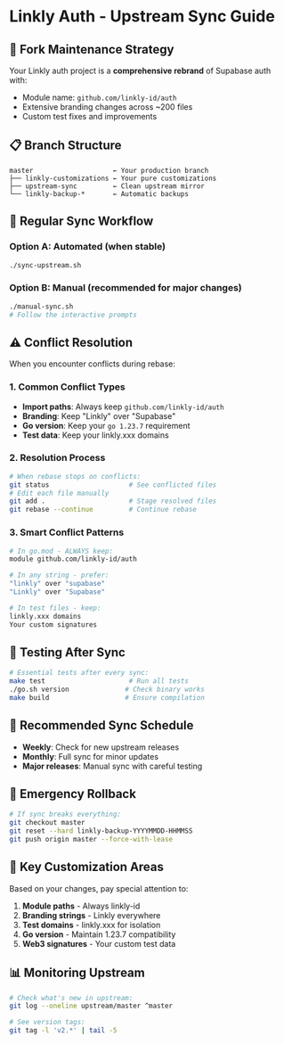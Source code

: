 # Linkly Auth - Upstream Sync Guide

## 🎯 Fork Maintenance Strategy

Your Linkly auth project is a **comprehensive rebrand** of Supabase auth with:
- Module name: `github.com/linkly-id/auth` 
- Extensive branding changes across ~200 files
- Custom test fixes and improvements

## 📋 Branch Structure

```
master                    ← Your production branch
├── linkly-customizations ← Your pure customizations  
├── upstream-sync         ← Clean upstream mirror
└── linkly-backup-*       ← Automatic backups
```

## 🔄 Regular Sync Workflow

### Option A: Automated (when stable)
```bash
./sync-upstream.sh
```

### Option B: Manual (recommended for major changes)
```bash
./manual-sync.sh
# Follow the interactive prompts
```

## ⚠️ Conflict Resolution

When you encounter conflicts during rebase:

### 1. Common Conflict Types
- **Import paths**: Always keep `github.com/linkly-id/auth`
- **Branding**: Keep "Linkly" over "Supabase"  
- **Go version**: Keep your `go 1.23.7` requirement
- **Test data**: Keep your linkly.xxx domains

### 2. Resolution Process
```bash
# When rebase stops on conflicts:
git status                    # See conflicted files
# Edit each file manually
git add .                     # Stage resolved files  
git rebase --continue         # Continue rebase
```

### 3. Smart Conflict Patterns
```bash
# In go.mod - ALWAYS keep:
module github.com/linkly-id/auth

# In any string - prefer:
"linkly" over "supabase"
"Linkly" over "Supabase"  

# In test files - keep:
linkly.xxx domains
Your custom signatures
```

## 🧪 Testing After Sync

```bash
# Essential tests after every sync:
make test                     # Run all tests
./go.sh version              # Check binary works
make build                   # Ensure compilation
```

## 📅 Recommended Sync Schedule

- **Weekly**: Check for new upstream releases
- **Monthly**: Full sync for minor updates  
- **Major releases**: Manual sync with careful testing

## 🚨 Emergency Rollback

```bash
# If sync breaks everything:
git checkout master
git reset --hard linkly-backup-YYYYMMDD-HHMMSS
git push origin master --force-with-lease
```

## 🎯 Key Customization Areas

Based on your changes, pay special attention to:
1. **Module paths** - Always linkly-id 
2. **Branding strings** - Linkly everywhere
3. **Test domains** - linkly.xxx for isolation
4. **Go version** - Maintain 1.23.7 compatibility
5. **Web3 signatures** - Your custom test data

## 📊 Monitoring Upstream

```bash
# Check what's new in upstream:
git log --oneline upstream/master ^master

# See version tags:
git tag -l 'v2.*' | tail -5
```
